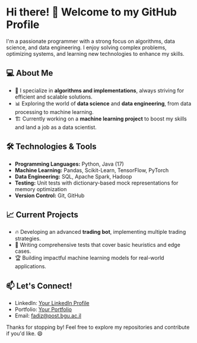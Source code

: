 # Hi there! 👋 Welcome to my GitHub Profile

I'm a passionate programmer with a strong focus on algorithms, data science, and data engineering. I enjoy solving complex problems, optimizing systems, and learning new technologies to enhance my skills.

## 💻 About Me
- 🧠 I specialize in **algorithms and implementations**, always striving for efficient and scalable solutions.
- 📊 Exploring the world of **data science** and **data engineering**, from data processing to machine learning.
- 🏗️ Currently working on a **machine learning project** to boost my skills and land a job as a data scientist.

## 🛠️ Technologies & Tools
- **Programming Languages:** Python, Java (17)
- **Machine Learning:** Pandas, Scikit-Learn, TensorFlow, PyTorch
- **Data Engineering:** SQL, Apache Spark, Hadoop
- **Testing:** Unit tests with dictionary-based mock representations for memory optimization
- **Version Control:** Git, GitHub

## 📈 Current Projects
- 🔥 Developing an advanced **trading bot**, implementing multiple trading strategies.
- 🧪 Writing comprehensive tests that cover basic heuristics and edge cases.
- 🏆 Building impactful machine learning models for real-world applications.

## 📫 Let's Connect!
- LinkedIn: [Your LinkedIn Profile](https://www.linkedin.com/in/fadi-zoabi/)
- Portfolio: [Your Portfolio](#)
- Email: fadiz@post.bgu.ac.il

Thanks for stopping by! Feel free to explore my repositories and contribute if you'd like. 😄

